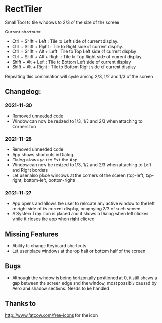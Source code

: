 # RectTiler
Small Tool to tile windows to 2/3 of the size of the screen

Current shortcuts:
* Ctrl + Shift + Left : Tile to Left side of current display.
* Ctrl + Shift + Right : Tile to Right side of current display.
* Ctrl + Shift + Alt + Left : Tile to Top Left side of current display
* Ctrl + Shift + Alt + Right : Tile to Top Right side of current display
* Shift + Alt + Left : Tile to Bottom Left side of current display
* Shift + Alt + Right : Tile to Bottom Right side of current display

Repeating this combination will cycle among 2/3, 1/2 and 1/3 of the screen

## Changelog:

### 2021-11-30

* Removed unneeded code
* Window can now be resized to 1/3, 1/2 and 2/3 when attaching to Corners too

### 2021-11-28

* Removed unneeded code
* App shows shortcuts in Dialog.
* Dialog allows you to Exit the App
* Window can now be resized to 1/3, 1/2 and 2/3 when attaching to Left and Right borders
* Let user also place windows at the corners of the screen (top-left, top-right, bottom-left, bottom-right)

### 2021-11-27

* App opens and allows the user to relocate any active window to the left or right side of its current display, ocuppying 2/3 of such screen.
* A System Tray icon is placed and it shows a Dialog when left clicked while it closes the app when right clicked

## Missing Features

* Ability to change Keyboard shortcuts
* Let user place windows at the top half or bottom half of the screen

## Bugs

* Although the window is being horizontally positioned at 0, it still shows a gap between the screen edge and the window, most possibly caused by Aero and shadow sections. Needs to be handled

## Thanks to

http://www.fatcow.com/free-icons for the icon